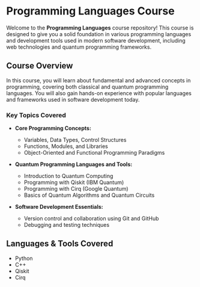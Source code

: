 # Programming Languages Course

Welcome to the **Programming Languages** course repository! This course is designed to give you a solid foundation in various programming languages and development tools used in modern software development, including web technologies and quantum programming frameworks.

## Course Overview

In this course, you will learn about fundamental and advanced concepts in programming, covering both classical and quantum programming languages. You will also gain hands-on experience with popular languages and frameworks used in software development today.

### Key Topics Covered

- **Core Programming Concepts:**
  - Variables, Data Types, Control Structures
  - Functions, Modules, and Libraries
  - Object-Oriented and Functional Programming Paradigms

- **Quantum Programming Languages and Tools:**
  - Introduction to Quantum Computing
  - Programming with Qiskit (IBM Quantum)
  - Programming with Cirq (Google Quantum)
  - Basics of Quantum Algorithms and Quantum Circuits

- **Software Development Essentials:**
  - Version control and collaboration using Git and GitHub
  - Debugging and testing techniques

## Languages & Tools Covered

- Python
- C++
- Qiskit
- Cirq
